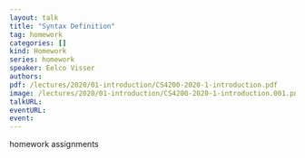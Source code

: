```yaml
---
layout: talk
title: "Syntax Definition"
tag: homework
categories: []
kind: Homework
series: homework
speaker: Eelco Visser
authors:
pdf: /lectures/2020/01-introduction/CS4200-2020-1-introduction.pdf
image: /lectures/2020/01-introduction/CS4200-2020-1-introduction.001.png
talkURL:
eventURL:
event:
---
```


homework assignments
